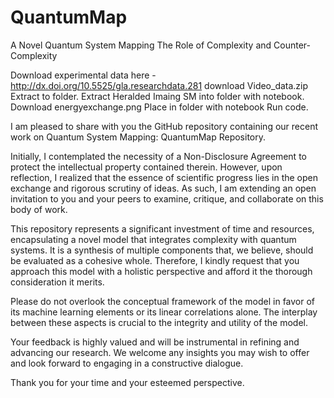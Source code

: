# QuantumMap
A Novel Quantum System Mapping The Role of Complexity and Counter-Complexity


Download experimental data here - http://dx.doi.org/10.5525/gla.researchdata.281
download Video_data.zip
Extract to folder.
Extract Heralded Imaing SM into folder with notebook.
Download energyexchange.png
Place in folder with notebook
Run code. 

I am pleased to share with you the GitHub repository containing our recent work on Quantum System Mapping: QuantumMap Repository.

Initially, I contemplated the necessity of a Non-Disclosure Agreement to protect the intellectual property contained therein. However, upon reflection, I realized that the essence of scientific progress lies in the open exchange and rigorous scrutiny of ideas. As such, I am extending an open invitation to you and your peers to examine, critique, and collaborate on this body of work.

This repository represents a significant investment of time and resources, encapsulating a novel model that integrates complexity with quantum systems. It is a synthesis of multiple components that, we believe, should be evaluated as a cohesive whole. Therefore, I kindly request that you approach this model with a holistic perspective and afford it the thorough consideration it merits.

Please do not overlook the conceptual framework of the model in favor of its machine learning elements or its linear correlations alone. The interplay between these aspects is crucial to the integrity and utility of the model.

Your feedback is highly valued and will be instrumental in refining and advancing our research. We welcome any insights you may wish to offer and look forward to engaging in a constructive dialogue.

Thank you for your time and your esteemed perspective.
